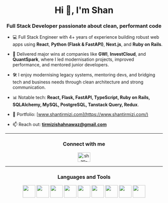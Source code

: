 <h1 align="center">Hi 👋, I'm Shan</h1>
<h3 align="center">Full Stack Developer passionate about clean, performant code</h3>

- 💻 Full Stack Engineer with 4+ years of experience building robust web apps using **React**, **Python (Flask & FastAPI)**, **Next.js**, and **Ruby on Rails**.
- 🚀 Delivered major wins at companies like **GWI**, **InvestCloud**, and **QuantSpark**, where I led modernisation projects, improved performance, and mentored junior developers.
- 🛠️ I enjoy modernising legacy systems, mentoring devs, and bridging tech and business needs through clean architecture and strong communication.
- 📊 Notable tech: **React, Flask, FastAPI, TypeScript, Ruby on Rails, SQLAlchemy, MySQL, PostgreSQL, Tanstack Query, Redux**.

- 🔗 Portfolio: [www.shantirmizi.com](https://www.shantirmizi.com/)
- 📫 Reach out: **tirmizishahnawaz@gmail.com**

---

<h3 align="center">Connect with me</h3>
<p align="center">
  <a href="https://www.linkedin.com/in/shan-tirmizi-7b3114159/" target="blank">
    <img align="center" src="https://cdn.jsdelivr.net/npm/simple-icons@3.0.1/icons/linkedin.svg" alt="shan-tirmizi" height="30" width="40" />
  </a>
</p>

---

<h3 align="center">Languages and Tools</h3>
<p align="center">
  <img src="https://cdn0.iconfinder.com/data/icons/logos-brands-in-colors/128/react-512.png" width="40" height="40" />
  <img src="https://cdn3.iconfinder.com/data/icons/popular-services-brands/512/node-512.png" width="40" height="40" />
  <img src="https://cdn2.iconfinder.com/data/icons/designer-skills/128/code-programming-javascript-software-develop-command-language-512.png" width="40" height="40" />
  <img src="https://cdn.iconscout.com/icon/free/png-256/python-2-226051.png" width="40" height="40" />
  <img src="https://cdn3.iconfinder.com/data/icons/popular-services-brands-vol-2/512/ruby-on-rails-512.png" width="40" height="40" />
  <img src="https://upload.vectorlogo.zone/logos/nextjs/images/cf48b8f7-01c5-4564-a4e7-3854b6aea45c.svg" width="40" height="40" />
  <img src="https://cdn1.iconfinder.com/data/icons/logotypes/32/badge-css-3-512.png" width="40" height="40" />
  <img src="https://www.vectorlogo.zone/logos/git-scm/git-scm-icon.svg" width="40" height="40" />
  <img src="https://www.vectorlogo.zone/logos/figma/figma-icon.svg" width="40" height="40" />
</p>
